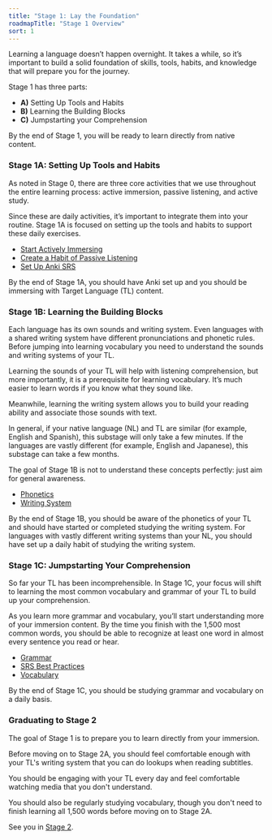 ```yaml
---
title: "Stage 1: Lay the Foundation"
roadmapTitle: "Stage 1 Overview"
sort: 1
---
```


Learning a language doesn’t happen overnight. It takes a while, so it’s important to build a solid foundation of skills, tools, habits, and knowledge that will prepare you for the journey.

Stage 1 has three parts:
* **A)** Setting Up Tools and Habits
* **B)** Learning the Building Blocks
* **C)** Jumpstarting your Comprehension

By the end of Stage 1, you will be ready to learn directly from native content.

### Stage 1A: Setting Up Tools and Habits

As noted in Stage 0, there are three core activities that we use throughout the entire learning process: active immersion, passive listening, and active study.

Since these are daily activities, it’s important to integrate them into your routine. Stage 1A is focused on setting up the tools and habits to support these daily exercises.

* [Start Actively Immersing][stage-1a-active-immersion]
* [Create a Habit of Passive Listening][stage-1a-passive-listening]
* [Set Up Anki SRS][stage-1a-anki-setup]

By the end of Stage 1A, you should have Anki set up and you should be immersing with Target Language (TL) content.

### Stage 1B: Learning the Building Blocks

Each language has its own sounds and writing system. Even languages with a shared writing system have different pronunciations and phonetic rules. Before jumping into learning vocabulary you need to understand the sounds and writing systems of your TL.

Learning the sounds of your TL will help with listening comprehension, but more importantly, it is a prerequisite for learning vocabulary. It’s much easier to learn words if you know what they sound like.

Meanwhile, learning the writing system allows you to build your reading ability and associate those sounds with text.

In general, if your native language (NL) and TL are similar (for example, English and Spanish), this substage will only take a few minutes. If the languages are vastly different (for example, English and Japanese), this substage can take a few months.

The goal of Stage 1B is not to understand these concepts perfectly: just aim for general awareness.

* [Phonetics][stage-1b-phonetics]
* [Writing System][stage-1b-writing-system]

By the end of Stage 1B, you should be aware of the phonetics of your TL and should have started or completed studying the writing system. For languages with vastly different writing systems than your NL, you should have set up a daily habit of studying the writing system.

### Stage 1C: Jumpstarting Your Comprehension

So far your TL has been incomprehensible. In Stage 1C, your focus will shift to learning the most common vocabulary and grammar of your TL to build up your comprehension.

As you learn more grammar and vocabulary, you’ll start understanding more of your immersion content. By the time you finish with the 1,500 most common words, you should be able to recognize at least one word in almost every sentence you read or hear.

* [Grammar][stage-1c-grammar]
* [SRS Best Practices][stage-1c-srs-best-practices]
* [Vocabulary][stage-1c-vocabulary]

By the end of Stage 1C, you should be studying grammar and vocabulary on a daily basis.

### Graduating to Stage 2
The goal of Stage 1 is to prepare you to learn directly from your immersion.

Before moving on to Stage 2A, you should feel comfortable enough with your TL's writing system that you can do lookups when reading subtitles.

You should be engaging with your TL every day and feel comfortable watching media that you don't understand.

You should also be regularly studying vocabulary, though you don't need to finish learning all 1,500 words before moving on to Stage 2A.

See you in [Stage 2][stage-2-overview].

[stage-1a-active-immersion]: /roadmap/stage-1/a/active-immersion
[stage-1a-passive-listening]: /roadmap/stage-1/a/passive-listening
[stage-1a-anki-setup]: /roadmap/stage-1/a/anki-setup
[stage-1b-phonetics]: /roadmap/stage-1/b/phonetics
[stage-1b-writing-system]: /roadmap/stage-1/b/writing-system
[stage-1c-grammar]: /roadmap/stage-1/c/grammar
[stage-1c-srs-best-practices]: /roadmap/stage-1/c/srs-best-practices
[stage-1c-vocabulary]: /roadmap/stage-1/c/vocabulary
[stage-2-overview]: /roadmap/stage-2/overview
